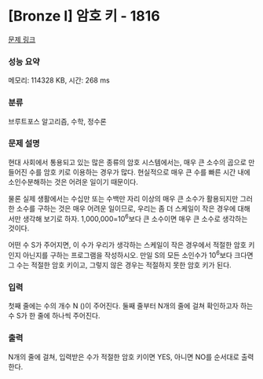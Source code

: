 # [Bronze I] 암호 키 - 1816 

[문제 링크](https://www.acmicpc.net/problem/1816) 

### 성능 요약

메모리: 114328 KB, 시간: 268 ms

### 분류

브루트포스 알고리즘, 수학, 정수론

### 문제 설명

<p>현대 사회에서 통용되고 있는 많은 종류의 암호 시스템에서는, 매우 큰 소수의 곱으로 만들어진 수를 암호 키로 이용하는 경우가 많다. 현실적으로 매우 큰 수를 빠른 시간 내에 소인수분해하는 것은 어려운 일이기 때문이다.</p>

<p>물론 실제 생활에서는 수십만 또는 수백만 자리 이상의 매우 큰 소수가 활용되지만 그러한 소수를 구하는 것은 매우 어려운 일이므로, 우리는 좀 더 스케일이 작은 경우에 대해서만 생각해 보기로 하자. 1,000,000=10<sup>6</sup>보다 큰 소수이면 매우 큰 소수로 생각하는 것이다.</p>

<p>어떤 수 S가 주어지면, 이 수가 우리가 생각하는 스케일이 작은 경우에서 적절한 암호 키인지 아닌지를 구하는 프로그램을 작성하시오. 만일 S의 모든 소인수가 10<sup>6</sup>보다 크다면 그 수는 적절한 암호 키이고, 그렇지 않은 경우는 적절하지 못한 암호 키가 된다.</p>

### 입력 

 <p>첫째 줄에는 수의 개수 N ()이 주어진다. 둘째 줄부터 N개의 줄에 걸쳐 확인하고자 하는 수 S가 한 줄에 하나씩 주어진다.</p>

### 출력 

 <p>N개의 줄에 걸쳐, 입력받은 수가 적절한 암호 키이면 YES, 아니면 NO를 순서대로 출력한다.</p>

